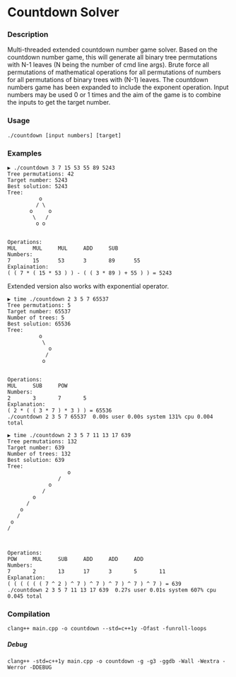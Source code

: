 Countdown Solver
=================

### Description

Multi-threaded extended countdown number game solver. Based on the countdown number game, this will generate all binary tree permutations with N-1 leaves (N being the number of cmd line args). Brute force all permutations of mathematical operations for all permutations of numbers for all permutations of binary trees with (N-1) leaves. The countdown numbers game has been expanded to include the exponent operation. Input numbers may be used 0 or 1 times and the aim of the game is to combine the inputs to get the target number.


### Usage
```
./countdown [input numbers] [target]
```

### Examples
```
▶ ./countdown 3 7 15 53 55 89 5243
Tree permutations: 42
Target number: 5243
Best solution: 5243
Tree:
          o
         / \
       o     o
        \   /
         o o


Operations:
MUL     MUL     MUL     ADD     SUB
Numbers:
7       15      53      3       89      55
Explaination:
( ( 7 * ( 15 * 53 ) ) - ( ( 3 * 89 ) + 55 ) ) = 5243

```


Extended version also works with exponential operator.

```
▶ time ./countdown 2 3 5 7 65537
Tree permutations: 5
Target number: 65537
Number of trees: 5
Best solution: 65536
Tree:
          o
           \
             o
            /
           o


Operations:
MUL     SUB     POW
Numbers:
2       3       7       5
Explanation:
( 2 * ( ( 3 * 7 ) * 3 ) ) = 65536
./countdown 2 3 5 7 65537  0.00s user 0.00s system 131% cpu 0.004 total
```

```
▶ time ./countdown 2 3 5 7 11 13 17 639
Tree permutations: 132
Target number: 639
Number of trees: 132
Best solution: 639
Tree:
                   o
                /
             o
           /
        o
      /
    o
   /
 o
/



Operations:
POW     MUL     SUB     ADD     ADD     ADD
Numbers:
7       2       13      17      3       5       11
Explanation:
( ( ( ( ( ( 7 ^ 2 ) ^ 7 ) ^ 7 ) ^ 7 ) ^ 7 ) ^ 7 ) = 639
./countdown 2 3 5 7 11 13 17 639  0.27s user 0.01s system 607% cpu 0.045 total
```


### Compilation
`clang++ main.cpp -o countdown --std=c++1y -Ofast -funroll-loops`

##### Debug
`clang++ -std=c++1y main.cpp -o countdown -g -g3 -ggdb -Wall -Wextra -Werror -DDEBUG`
